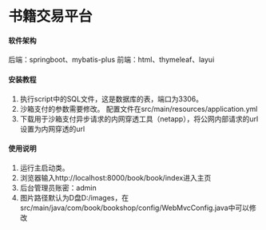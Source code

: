 # 书籍交易平台

#### 软件架构
后端：springboot、mybatis-plus
前端：html、thymeleaf、layui


#### 安装教程
1.  执行script中的SQL文件，这是数据库的表，端口为3306。
2.  沙箱支付的参数需要修改。
配置文件在src/main/resources/application.yml
3.  下载用于沙箱支付异步请求的内网穿透工具（netapp），将公网内部请求的url设置为内网穿透的url
#### 使用说明

1.  运行主启动类。
2.  浏览器输入http://localhost:8000/book/book/index进入主页
3.  后台管理员账密：admin
4.  图片路径默认为D盘D:/images，在src/main/java/com/book/bookshop/config/WebMvcConfig.java中可以修改

